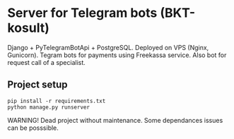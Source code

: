 # Server for Telegram bots (BKT-kosult)

Django + PyTelegramBotApi + PostgreSQL. Deployed on VPS (Nginx, Gunicorn). Tegram bots for payments using Freekassa service. Also bot for request call of a specialist.


## Project setup
```
pip install -r requirements.txt
python manage.py runserver
```

WARNING! Dead project without maintenance. Some dependances issues can be posssible.